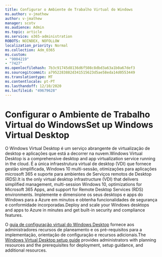 ```yaml
---
title: Configurar o Ambiente de Trabalho Virtual do Windows
ms.author: v-jmathew
author: v-jmathew
manager: scotv
ms.audience: Admin
ms.topic: article
ms.service: o365-administration
ROBOTS: NOINDEX, NOFOLLOW
localization_priority: Normal
ms.collection: Adm_O365
ms.custom:
- "9004219"
- "7427"
ms.openlocfilehash: 7b3c91745d8136d6f508c8dbd3a63a1b0a67def3
ms.sourcegitcommit: a7952283882d341515623d5ae58eda14d0553449
ms.translationtype: MT
ms.contentlocale: pt-PT
ms.lasthandoff: 12/10/2020
ms.locfileid: "49679628"
---
```

# <a name="set-up-windows-virtual-desktop"></a><span data-ttu-id="9fd2d-102">Configurar o Ambiente de Trabalho Virtual do Windows</span><span class="sxs-lookup"><span data-stu-id="9fd2d-102">Set up Windows Virtual Desktop</span></span>

<span data-ttu-id="9fd2d-103">O Windows Virtual Desktop é um serviço abrangente de virtualização de desktop e aplicações que está a decorrer na nuvem.</span><span class="sxs-lookup"><span data-stu-id="9fd2d-103">Windows Virtual Desktop is a comprehensive desktop and app virtualization service running in the cloud.</span></span> <span data-ttu-id="9fd2d-104">É a única infraestrutura virtual de desktop (VDI) que fornece gestão simplificada, Windows 10 multi-sessão, otimizações para aplicações microsoft 365 e suporte para ambientes de Serviços remotos de Desktop (RDS).</span><span class="sxs-lookup"><span data-stu-id="9fd2d-104">It is the only virtual desktop infrastructure (VDI) that delivers simplified management, multi-session Windows 10, optimizations for Microsoft 365 Apps, and support for Remote Desktop Services (RDS) environments.</span></span> <span data-ttu-id="9fd2d-105">Implemente e dimensione os seus desktops e apps do Windows para a Azure em minutos e obtenha funcionalidades de segurança e conformidade incorporadas.</span><span class="sxs-lookup"><span data-stu-id="9fd2d-105">Deploy and scale your Windows desktops and apps to Azure in minutes and get built-in security and compliance features.</span></span>

<span data-ttu-id="9fd2d-106">O [guia de configuração virtual do Windows Desktop](https://go.microsoft.com/fwlink/?linkid=2146236) fornece aos administradores recursos de planeamento e os pré-requisitos para a implementação, orientação de configuração e recursos adicionais.</span><span class="sxs-lookup"><span data-stu-id="9fd2d-106">The [Windows Virtual Desktop setup guide](https://go.microsoft.com/fwlink/?linkid=2146236) provides administrators with planning resources and the prerequisites for deployment, setup guidance, and additional resources.</span></span>
